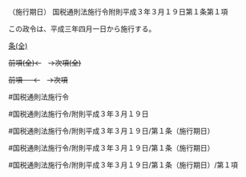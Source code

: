 （施行期日）
国税通則法施行令附則平成３年３月１９日第１条第１項

この政令は、平成三年四月一日から施行する。

[条(全)](国税通則法施行＿令附則平成３年３月１９日第１条_.md)

~~前項(全)←~~　~~→次項(全)~~

~~前項 　 ←~~　~~→次項~~



#国税通則法施行令

#国税通則法施行令/附則平成３年３月１９日

#国税通則法施行令/附則平成３年３月１９日/第１条（施行期日）

#国税通則法施行令/附則平成３年３月１９日/第１条（施行期日）

#国税通則法施行令/附則平成３年３月１９日/第１条（施行期日）/第１項

